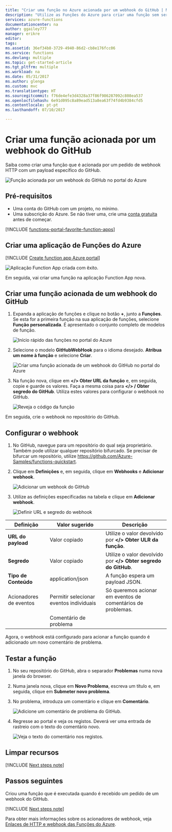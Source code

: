 ```yaml
---
title: "Criar uma função no Azure acionada por um webhook do GitHub | Microsoft Docs"
description: "Utilize as Funções do Azure para criar uma função sem servidores que é invocada por um webhook do GitHub."
services: azure-functions
documentationcenter: na
author: ggailey777
manager: erikre
editor: 
tags: 
ms.assetid: 36ef34b8-3729-4940-86d2-cb8e176fcc06
ms.service: functions
ms.devlang: multiple
ms.topic: get-started-article
ms.tgt_pltfrm: multiple
ms.workload: na
ms.date: 05/31/2017
ms.author: glenga
ms.custom: mvc
ms.translationtype: HT
ms.sourcegitcommit: f76de4efe3d4328a37f86f986287092c808ea537
ms.openlocfilehash: 6e91d095c8a89ead513a8ea63f74fd4b9384cfd5
ms.contentlocale: pt-pt
ms.lasthandoff: 07/10/2017

---
```

# <a name="create-a-function-triggered-by-a-github-webhook"></a>Criar uma função acionada por um webhook do GitHub

Saiba como criar uma função que é acionada por um pedido de webhook HTTP com um payload específico do GitHub.

![Função acionada por um webhook do GitHub no portal do Azure](./media/functions-create-github-webhook-triggered-function/function-app-in-portal-editor.png)

## <a name="prerequisites"></a>Pré-requisitos

+ Uma conta do GitHub com um projeto, no mínimo.
+ Uma subscrição do Azure. Se não tiver uma, crie uma [conta gratuita](https://azure.microsoft.com/free/?WT.mc_id=A261C142F) antes de começar.

[!INCLUDE [functions-portal-favorite-function-apps](../../includes/functions-portal-favorite-function-apps.md)]

## <a name="create-an-azure-function-app"></a>Criar uma aplicação de Funções do Azure

[!INCLUDE [Create function app Azure portal](../../includes/functions-create-function-app-portal.md)]

![Aplicação Function App criada com êxito.](./media/functions-create-first-azure-function/function-app-create-success.png)

Em seguida, vai criar uma função na aplicação Function App nova.

<a name="create-function"></a>

## <a name="create-a-github-webhook-triggered-function"></a>Criar uma função acionada de um webhook do GitHub

1. Expanda a aplicação de funções e clique no botão **+**, junto a **Funções**. Se esta for a primeira função na sua aplicação de funções, selecione **Função personalizada**. É apresentado o conjunto completo de modelos de função.

    ![Início rápido das funções no portal do Azure](./media/functions-create-github-webhook-triggered-function/add-first-function.png)

2. Selecione o modelo **GitHubWebHook** para o idioma desejado. **Atribua um nome à função** e selecione **Criar**.

     ![Criar uma função acionada de um webhook do GitHub no portal do Azure](./media/functions-create-github-webhook-triggered-function/functions-create-github-webhook-trigger.png) 

3. Na função nova, clique em **</> Obter URL da função** e, em seguida, copie e guarde os valores. Faça a mesma coisa para **</> / Obter segredo do GitHub**. Utiliza estes valores para configurar o webhook no GitHub.

    ![Reveja o código da função](./media/functions-create-github-webhook-triggered-function/functions-copy-function-url-github-secret.png)

Em seguida, crie o webhook no repositório do GitHub.

## <a name="configure-the-webhook"></a>Configurar o webhook

1. No GitHub, navegue para um repositório do qual seja proprietário. Também pode utilizar qualquer repositório bifurcado. Se precisar de bifurcar um repositório, utilize <https://github.com/Azure-Samples/functions-quickstart>.

1. Clique em **Definições** e, em seguida, clique em **Webhooks** e **Adicionar webhook**.

    ![Adicionar um webhook do GitHub](./media/functions-create-github-webhook-triggered-function/functions-create-new-github-webhook-2.png)

1. Utilize as definições especificadas na tabela e clique em **Adicionar webhook**.

    ![Definir URL e segredo do webhook](./media/functions-create-github-webhook-triggered-function/functions-create-new-github-webhook-3.png)

| Definição | Valor sugerido | Descrição |
|---|---|---|
| **URL do payload** | Valor copiado | Utilize o valor devolvido por **</> Obter ULR da função**. |
| **Segredo**   | Valor copiado | Utilize o valor devolvido por **</> Obter segredo do GitHub**. |
| **Tipo de Conteúdo** | application/json | A função espera um payload JSON. |
| Acionadores de eventos | Permitir selecionar eventos individuais | Só queremos acionar em eventos de comentários de problemas.  |
| | Comentário de problema |  |

Agora, o webhook está configurado para acionar a função quando é adicionado um novo comentário de problema.

## <a name="test-the-function"></a>Testar a função

1. No seu repositório do GitHub, abra o separador **Problemas** numa nova janela do browser.

1. Numa janela nova, clique em **Novo Problema**, escreva um título e, em seguida, clique em **Submeter novo problema**.

1. No problema, introduza um comentário e clique em **Comentário**.

    ![Adicione um comentário de problema do GitHub.](./media/functions-create-github-webhook-triggered-function/functions-github-webhook-add-comment.png)

1. Regresse ao portal e veja os registos. Deverá ver uma entrada de rastreio com o texto do comentário novo.

     ![Veja o texto do comentário nos registos.](./media/functions-create-github-webhook-triggered-function/function-app-view-logs.png)

## <a name="clean-up-resources"></a>Limpar recursos

[!INCLUDE [Next steps note](../../includes/functions-quickstart-cleanup.md)]

## <a name="next-steps"></a>Passos seguintes

Criou uma função que é executada quando é recebido um pedido de um webhook do GitHub.

[!INCLUDE [Next steps note](../../includes/functions-quickstart-next-steps.md)]

Para obter mais informações sobre os acionadores de webhook, veja [Enlaces de HTTP e webhook das Funções do Azure](functions-bindings-http-webhook.md).

